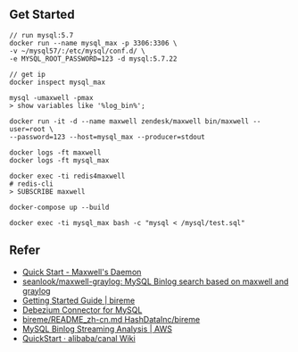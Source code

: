 
## Get Started

```
// run mysql:5.7
docker run --name mysql_max -p 3306:3306 \
-v ~/mysql57/:/etc/mysql/conf.d/ \
-e MYSQL_ROOT_PASSWORD=123 -d mysql:5.7.22

// get ip
docker inspect mysql_max

mysql -umaxwell -pmax
> show variables like '%log_bin%';

docker run -it -d --name maxwell zendesk/maxwell bin/maxwell --user=root \
--password=123 --host=mysql_max --producer=stdout

docker logs -ft maxwell
docker logs -ft mysql_max

docker exec -ti redis4maxwell 
# redis-cli
> SUBSCRIBE maxwell

docker-compose up --build

docker exec -ti mysql_max bash -c "mysql < /mysql/test.sql"
```

## Refer

* [Quick Start - Maxwell's Daemon](http://maxwells-daemon.io/quickstart/)
* [seanlook/maxwell-graylog: MySQL Binlog search based on maxwell and graylog](https://github.com/seanlook/maxwell-graylog)
* [Getting Started Guide | bireme](https://hashdatainc.github.io/bireme/docs/bireme_guide.html)
* [Debezium Connector for MySQL](https://debezium.io/docs/connectors/mysql/)
* [bireme/README_zh-cn.md HashDataInc/bireme](https://github.com/HashDataInc/bireme/blob/master/README_zh-cn.md)
* [MySQL Binlog Streaming Analysis | AWS](https://amazonaws-china.com/cn/blogs/china/mysql-binlog-architecture/)
* [QuickStart · alibaba/canal Wiki](https://github.com/alibaba/canal/wiki/QuickStart)